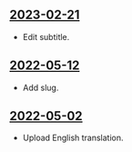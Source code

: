 ## [2023-02-21](https://github.com/faktaoklimatu/graphics/blob/63c0fadbcbb8ca254708d56cdcd32f65a214b127/data-visualization/infographics/policies/world/carbon-pricing/en-emissions-pricing-world.ai)

- Edit subtitle.

## [2022-05-12](https://github.com/faktaoklimatu/graphics/blob/b2dc9141f5cb6bbd9368cf95575d2595ebba17a3/data-visualization/policies/world/carbon-pricing/en-emissions-pricing-world.ai)

- Add slug.

## [2022-05-02](https://github.com/faktaoklimatu/graphics/blob/a2b590ed24b21dabf8d0c75b84dfd4e6d6f17d37/data-visualization/policies/world/carbon-pricing/en-emissions-pricing-world.ai)

- Upload English translation.

